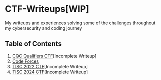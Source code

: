 # CTF-Writeups[WIP]

My writeups and experiences solving some of the challenges throughout my cybersecurity and coding journey

## Table of Contents
1. [CQC Qualifiers CTF](https://github.com/Solaireis/CTF-Writeups/tree/main/NYP-CGC-Qual)[Incomplete Writeup]
2. [Code Forces](https://github.com/Solaireis/CTF-Writeups/tree/main/Non-CTF/Code-Forces)
3. [TISC 2022 CTF](https://github.com/Solaireis/CTF-Writeups/tree/main/TISC-2022)[Incomplete Writeup]
4. [TISC 2024 CTF](https://github.com/Solaireis/CTF-Writeups/tree/main/TISC-2024)[Incomplete Writeup]
